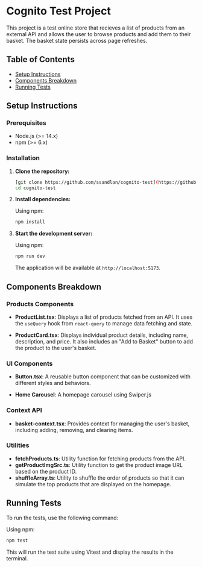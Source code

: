 # Cognito Test Project

This project is a test online store that recieves a list of products from an external API and allows the user to browse products and add them to their basket. The basket state persists across page refreshes.

## Table of Contents

- [Setup Instructions](#setup-instructions)
- [Components Breakdown](#components-breakdown)
- [Running Tests](#running-tests)

## Setup Instructions

### Prerequisites

- Node.js (>= 14.x)
- npm (>= 6.x)

### Installation

1. **Clone the repository:**

    ```bash
    [git clone https://github.com/ssandlan/cognito-test](https://github.com/ssandlan/cognito-test.git)
    cd cognito-test
    ```

2. **Install dependencies:**

    Using npm:
    ```bash
    npm install
    ```

3. **Start the development server:**

    Using npm:
    ```bash
    npm run dev
    ```

    The application will be available at `http://localhost:5173`.

## Components Breakdown

### Products Components

- **ProductList.tsx**: Displays a list of products fetched from an API. It uses the `useQuery` hook from `react-query` to manage data fetching and state.

- **ProductCard.tsx**: Displays individual product details, including name, description, and price. It also includes an "Add to Basket" button to add the product to the user's basket.

### UI Components

- **Button.tsx**: A reusable button component that can be customized with different styles and behaviors.

- **Home Carousel**: A homepage carousel using Swiper.js

### Context API

- **basket-context.tsx**: Provides context for managing the user's basket, including adding, removing, and clearing items.


### Utilities

- **fetchProducts.ts**: Utility function for fetching products from the API.
- **getProductImgSrc.ts**: Utility function to get the product image URL based on the product ID.
- **shuffleArray.ts**: Utility to shuffle the order of products so that it can simulate the top products that are displayed on the homepage.

## Running Tests

To run the tests, use the following command:

Using npm:
```bash
npm test
```

This will run the test suite using Vitest and display the results in the terminal.
